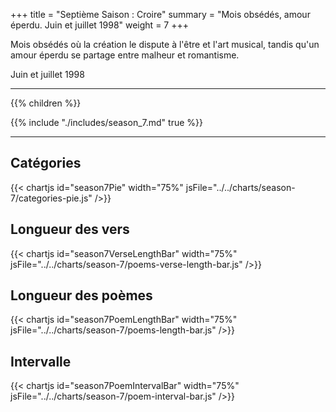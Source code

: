 +++
title = "Septième Saison : Croire"
summary = "Mois obsédés, amour éperdu. Juin et juillet 1998"
weight = 7
+++

Mois obsédés où la création le dispute à l'être et l'art musical, tandis qu'un amour éperdu se partage entre malheur et romantisme.

Juin et juillet 1998

---
{{% children  %}}

{{% include "./includes/season_7.md" true %}}

---
## Catégories
{{< chartjs id="season7Pie" width="75%" jsFile="../../charts/season-7/categories-pie.js" />}}
## Longueur des vers
{{< chartjs id="season7VerseLengthBar" width="75%" jsFile="../../charts/season-7/poems-verse-length-bar.js" />}}
## Longueur des poèmes
{{< chartjs id="season7PoemLengthBar" width="75%" jsFile="../../charts/season-7/poems-length-bar.js" />}}
## Intervalle
{{< chartjs id="season7PoemIntervalBar" width="75%" jsFile="../../charts/season-7/poem-interval-bar.js" />}}

